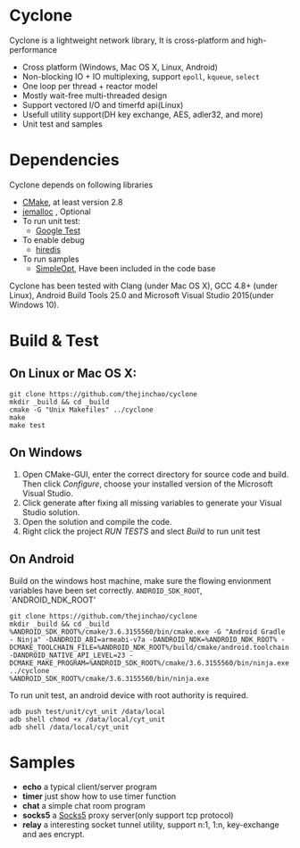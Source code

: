 # Cyclone
Cyclone is a lightweight network library, It is cross-platform and high-performance
- Cross platform (Windows, Mac OS X, Linux, Android)
- Non-blocking IO + IO multiplexing, support `epoll`, `kqueue`, `select`
- One loop per thread + reactor model
- Mostly wait-free multi-threaded design
- Support vectored I/O and timerfd api(Linux)
- Usefull utility support(DH key exchange, AES, adler32, and more)
- Unit test and samples
   
# Dependencies
Cyclone depends on following libraries 
- [CMake](http://cmake.org/), at least version 2.8
- [jemalloc](http://jemalloc.net/) , Optional
- To run unit test:
  - [Google Test](https://github.com/google/googletest)
- To enable debug
  - [hiredis](https://github.com/redis/hiredis)
- To run samples
  - [SimpleOpt](https://github.com/brofield/simpleopt), Have been included in the code base
 
 Cyclone has been tested with Clang (under Mac OS X), GCC 4.8+ (under Linux), Android Build Tools 25.0 and Microsoft Visual Studio 2015(under Windows 10).
 
 # Build & Test
 ## On Linux or Mac OS X:
 ```
 git clone https://github.com/thejinchao/cyclone
 mkdir _build && cd _build
 cmake -G "Unix Makefiles" ../cyclone
 make
 make test
 ```
## On Windows
1. Open CMake-GUI, enter the correct directory for source code and build. Then click *Configure*, choose your installed version of the Microsoft Visual Studio.
2. Click generate after fixing all missing variables to generate your Visual Studio solution.
3. Open the solution and compile the code.
4. Right click the project *RUN TESTS* and slect *Build* to run unit test

## On Android
Build on the windows host machine, make sure the flowing envionment variables have been set correctly. `ANDROID_SDK_ROOT`, `ANDROID_NDK_ROOT'
```
git clone https://github.com/thejinchao/cyclone
mkdir _build && cd _build
%ANDROID_SDK_ROOT%/cmake/3.6.3155560/bin/cmake.exe -G "Android Gradle - Ninja" -DANDROID_ABI=armeabi-v7a -DANDROID_NDK=%ANDROID_NDK_ROOT% -DCMAKE_TOOLCHAIN_FILE=%ANDROID_NDK_ROOT%/build/cmake/android.toolchain.cmake -DANDROID_NATIVE_API_LEVEL=23 -DCMAKE_MAKE_PROGRAM=%ANDROID_SDK_ROOT%/cmake/3.6.3155560/bin/ninja.exe ../cyclone
%ANDROID_SDK_ROOT%/cmake/3.6.3155560/bin/ninja.exe
```
To run unit test, an android device with root authority is required.
```
adb push test/unit/cyt_unit /data/local
adb shell chmod +x /data/local/cyt_unit
adb shell /data/local/cyt_unit
```
# Samples
- **echo** a typical client/server program
- **timer** just show how to use timer function
- **chat** a simple chat room program
- **socks5** a [Socks5](http://www.ietf.org/rfc/rfc1928.txt) proxy server(only support tcp protocol)
- **relay** a interesting socket tunnel utility, support n:1, 1:n, key-exchange and aes encrypt.
